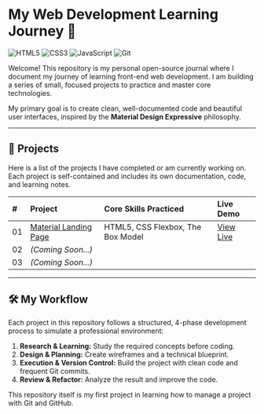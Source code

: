 # My Web Development Learning Journey 🚀

![HTML5](https://img.shields.io/badge/html5-%23E34F26.svg?style=for-the-badge&logo=html5&logoColor=white) ![CSS3](https://img.shields.io/badge/css3-%231572B6.svg?style=for-the-badge&logo=css3&logoColor=white) ![JavaScript](https://img.shields.io/badge/javascript-%23323330.svg?style=for-the-badge&logo=javascript&logoColor=%23F7DF1E) ![Git](https://img.shields.io/badge/git-%23F05033.svg?style=for-the-badge&logo=git&logoColor=white)

Welcome! This repository is my personal open-source journal where I document my journey of learning front-end web development. I am building a series of small, focused projects to practice and master core technologies.

My primary goal is to create clean, well-documented code and beautiful user interfaces, inspired by the **Material Design Expressive** philosophy.

<!-- --- -->

<!-- ## 🌐 Live Portfolio

All projects are hosted live using GitHub Pages. You can view the landing page here:

**[https://YOUR_USERNAME.github.io/learning-web-dev/](https://YOUR_USERNAME.github.io/learning-web-dev/)**

> **Note:** Replace YOUR_USERNAME with your actual GitHub username once you set up GitHub Pages. -->

---

## 📂 Projects

Here is a list of the projects I have completed or am currently working on. Each project is self-contained and includes its own documentation, code, and learning notes.

| # | Project | Core Skills Practiced | Live Demo |
| :-- | :--- | :--- | :--- |
| 01 | [Material Landing Page](./projects/001-landing-page/) | HTML5, CSS Flexbox, The Box Model | [View Live](./projects/001-landing-page/index.html) |
| 02 | *(Coming Soon...)* | | |
| 03 | *(Coming Soon...)* | | |

---

## 🛠️ My Workflow

Each project in this repository follows a structured, 4-phase development process to simulate a professional environment:

1. **Research & Learning:** Study the required concepts before coding.
2. **Design & Planning:** Create wireframes and a technical blueprint.
3. **Execution & Version Control:** Build the project with clean code and frequent Git commits.
4. **Review & Refactor:** Analyze the result and improve the code.

This repository itself is my first project in learning how to manage a project with Git and GitHub.
